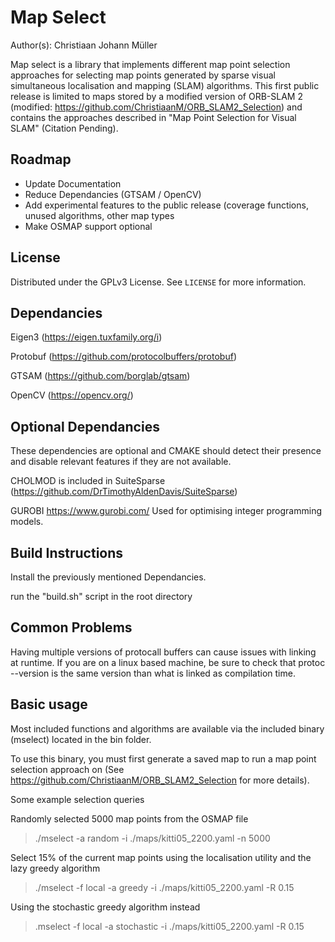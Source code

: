 # Map Select

Author(s): Christiaan Johann Müller

Map select is a library that implements different map point selection approaches for selecting map points generated by sparse visual simultaneous localisation and mapping (SLAM) algorithms. This first public release is limited to maps stored by a modified version of ORB-SLAM 2 (modified: https://github.com/ChristiaanM/ORB_SLAM2_Selection) and contains the approaches described in "Map Point Selection for Visual SLAM" (Citation Pending). 

## Roadmap 

<ul>
<li> Update Documentation </li>
<li> Reduce Dependancies (GTSAM / OpenCV) </li>
<li> Add experimental features to the public release (coverage functions, unused algorithms, other map types </li>
<li> Make OSMAP support optional </li>
</ul>
    
## License

Distributed under the GPLv3 License. See `LICENSE` for more information.
## Dependancies

Eigen3 (https://eigen.tuxfamily.org/i)
 
Protobuf (https://github.com/protocolbuffers/protobuf)

GTSAM (https://github.com/borglab/gtsam)

OpenCV (https://opencv.org/)

## Optional Dependancies
These dependencies are optional and CMAKE should detect their presence and disable relevant features if they are not available.

CHOLMOD is included in SuiteSparse (https://github.com/DrTimothyAldenDavis/SuiteSparse)

GUROBI https://www.gurobi.com/
Used for optimising integer programming models. 

## Build Instructions

Install the previously mentioned Dependancies. 

run the "build.sh" script in the root directory

## Common Problems

Having multiple versions of protocall buffers can cause issues with linking at runtime. If you are on a linux based machine, be sure to check that 
protoc --version is the same version than what is linked as compilation time. 

## Basic usage

Most included functions and algorithms are available via the included binary (mselect) located in the bin folder.

To use this binary, you must first generate a saved map to run a map point selection approach on (See https://github.com/ChristiaanM/ORB_SLAM2_Selection for more details).

Some example selection queries

Randomly selected 5000 map points from the OSMAP file

> ./mselect -a random -i ./maps/kitti05_2200.yaml -n 5000

Select 15% of the current map points using the localisation utility and the lazy greedy algorithm

> ./mselect -f local -a greedy -i ./maps/kitti05_2200.yaml -R 0.15

Using the stochastic greedy algorithm instead

> .mselect -f local -a stochastic -i ./maps/kitti05_2200.yaml -R 0.15 



